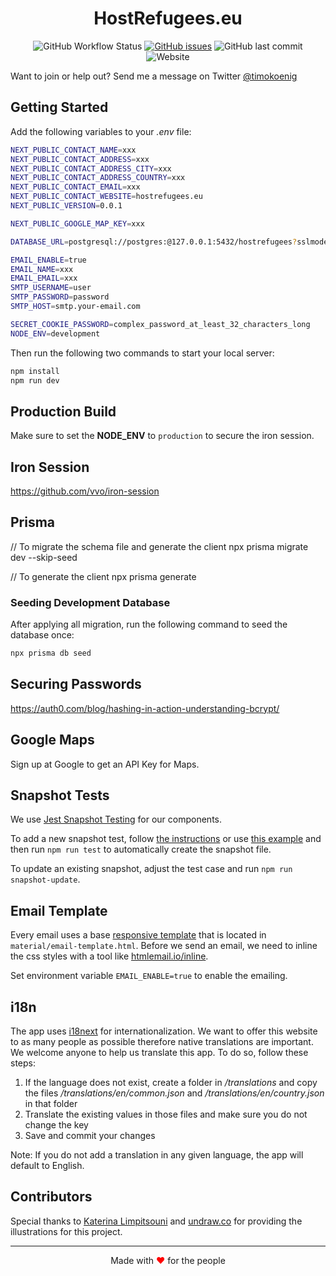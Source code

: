 <div align="center">
   <h1>HostRefugees.eu</h1>
</div>

<div align="center">

![GitHub Workflow Status](https://img.shields.io/github/workflow/status/timokoenig/hostrefugees/Build%20and%20run%20unit%20tests) [![GitHub issues](https://img.shields.io/github/issues/timokoenig/hostrefugees)](https://github.com/timokoenig/hostrefugees/issues) ![GitHub last commit](https://img.shields.io/github/last-commit/timokoenig/hostrefugees) ![Website](https://img.shields.io/website?down_message=offline&label=webapp&up_message=online&url=https%3A%2F%2Fhostrefugees.eu)

</div>

Want to join or help out? Send me a message on Twitter [@timokoenig](https://twitter.com/timokoenig)

## Getting Started

Add the following variables to your _.env_ file:

```sh
NEXT_PUBLIC_CONTACT_NAME=xxx
NEXT_PUBLIC_CONTACT_ADDRESS=xxx
NEXT_PUBLIC_CONTACT_ADDRESS_CITY=xxx
NEXT_PUBLIC_CONTACT_ADDRESS_COUNTRY=xxx
NEXT_PUBLIC_CONTACT_EMAIL=xxx
NEXT_PUBLIC_CONTACT_WEBSITE=hostrefugees.eu
NEXT_PUBLIC_VERSION=0.0.1

NEXT_PUBLIC_GOOGLE_MAP_KEY=xxx

DATABASE_URL=postgresql://postgres:@127.0.0.1:5432/hostrefugees?sslmode=disable

EMAIL_ENABLE=true
EMAIL_NAME=xxx
EMAIL_EMAIL=xxx
SMTP_USERNAME=user
SMTP_PASSWORD=password
SMTP_HOST=smtp.your-email.com

SECRET_COOKIE_PASSWORD=complex_password_at_least_32_characters_long
NODE_ENV=development
```

Then run the following two commands to start your local server:

```sh
npm install
npm run dev
```

## Production Build

Make sure to set the **NODE_ENV** to `production` to secure the iron session.

## Iron Session

https://github.com/vvo/iron-session

## Prisma

// To migrate the schema file and generate the client
npx prisma migrate dev --skip-seed

// To generate the client
npx prisma generate

### Seeding Development Database

After applying all migration, run the following command to seed the database once:

```sh
npx prisma db seed
```

## Securing Passwords

https://auth0.com/blog/hashing-in-action-understanding-bcrypt/

## Google Maps

Sign up at Google to get an API Key for Maps.

## Snapshot Tests

We use [Jest Snapshot Testing](https://jestjs.io/docs/snapshot-testing) for our components.

To add a new snapshot test, follow [the instructions](https://jestjs.io/docs/snapshot-testing) or use [this example](./tests/components/external-link.test.tsx) and then run `npm run test` to automatically create the snapshot file.

To update an existing snapshot, adjust the test case and run `npm run snapshot-update`.

## Email Template

Every email uses a base [responsive template](https://github.com/leemunroe/responsive-html-email-template) that is located in `material/email-template.html`. Before we send an email, we need to inline the css styles with a tool like [htmlemail.io/inline](https://htmlemail.io/inline/).

Set environment variable `EMAIL_ENABLE=true` to enable the emailing.

## i18n

The app uses [i18next](https://www.i18next.com/) for internationalization. We want to offer this website to as many people as possible therefore native translations are important. We welcome anyone to help us translate this app. To do so, follow these steps:

1. If the language does not exist, create a folder in _/translations_ and copy the files _/translations/en/common.json_ and _/translations/en/country.json_ in that folder
2. Translate the existing values in those files and make sure you do not change the key
3. Save and commit your changes

Note: If you do not add a translation in any given language, the app will default to English.

## Contributors

Special thanks to [Katerina Limpitsouni](https://twitter.com/ninaLimpi) and [undraw.co](https://undraw.co) for providing the illustrations for this project.

---

<p align="center">Made with <span style="color: red">♥</span> for the people</p>
